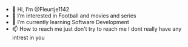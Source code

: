 - 👋 Hi, I’m @Fleurtje1142
- 👀 I’m interested in Football and movies and series
- 🌱 I’m currently learning Software Development
- 📫 How to reach me just don't try to reach me I dont really have any intrest in you

<!---
Fleurtje1142/Fleurtje1142 is a ✨ special ✨ repository because its `README.md` (this file) appears on your GitHub profile.
You can click the Preview link to take a look at your changes.
--->
